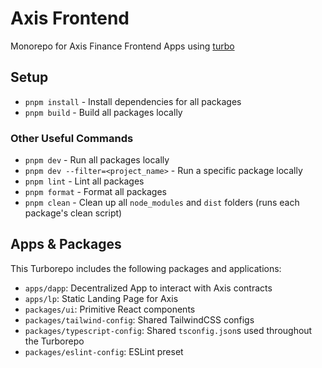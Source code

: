 # Axis Frontend

Monorepo for Axis Finance Frontend Apps using [turbo](https://turbo.build/repo)

## Setup

- `pnpm install` - Install dependencies for all packages
- `pnpm build` - Build all packages locally

### Other Useful Commands

- `pnpm dev` - Run all packages locally
- `pnpm dev --filter=<project_name>` - Run a specific package locally
- `pnpm lint` - Lint all packages
- `pnpm format` - Format all packages
- `pnpm clean` - Clean up all `node_modules` and `dist` folders (runs each package's clean script)

## Apps & Packages

This Turborepo includes the following packages and applications:

- `apps/dapp`: Decentralized App to interact with Axis contracts
- `apps/lp`: Static Landing Page for Axis
- `packages/ui`: Primitive React components
- `packages/tailwind-config`: Shared TailwindCSS configs
- `packages/typescript-config`: Shared `tsconfig.json`s used throughout the Turborepo
- `packages/eslint-config`: ESLint preset
